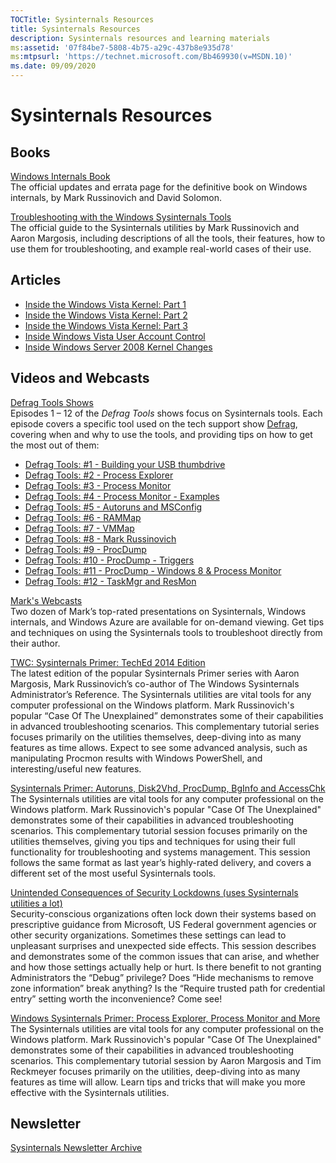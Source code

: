 ```yaml
---
TOCTitle: Sysinternals Resources
title: Sysinternals Resources
description: Sysinternals resources and learning materials
ms:assetid: '07f84be7-5808-4b75-a29c-437b8e935d78'
ms:mtpsurl: 'https://technet.microsoft.com/Bb469930(v=MSDN.10)'
ms.date: 09/09/2020
---
```


# Sysinternals Resources

## Books

[Windows Internals Book](windows-internals.md)  
The official updates and errata page for the definitive book on Windows internals, by Mark Russinovich and David Solomon.

[Troubleshooting with the Windows Sysinternals Tools](troubleshooting-book.md)  
The official guide to the Sysinternals utilities by Mark Russinovich and Aaron Margosis, including descriptions of all the tools, their features, how to use them for troubleshooting, and example real-world cases of their use.

## Articles

- [Inside the Windows Vista Kernel: Part 1](https://technet.microsoft.com/magazine/cc162494.aspx)
- [Inside the Windows Vista Kernel: Part 2](https://technet.microsoft.com/magazine/cc162480.aspx)
- [Inside the Windows Vista Kernel: Part 3](https://technet.microsoft.com/magazine/cc162458.aspx)
- [Inside Windows Vista User Account Control](https://technet.microsoft.com/magazine/cc138019.aspx)
- [Inside Windows Server 2008 Kernel Changes](https://technet.microsoft.com/magazine/cc194386.aspx)

## Videos and Webcasts

[Defrag Tools Shows](https://channel9.msdn.com/shows/defrag-tools)  
Episodes 1 – 12 of the *Defrag Tools* shows focus on Sysinternals tools. Each episode covers a specific tool used on the tech support show [Defrag](https://channel9.msdn.com/shows/the-defrag-show), covering when and why to use the tools, and providing tips on how to get the most out of them:

- [Defrag Tools: \#1 - Building your USB thumbdrive](/shows/defrag-tools/building-your-usb-thumbdrive)
- [Defrag Tools: \#2 - Process Explorer](/shows/defrag-tools/2-process-explorer)
- [Defrag Tools: \#3 - Process Monitor](/shows/defrag-tools/3-process-monitor)
- [Defrag Tools: \#4 - Process Monitor - Examples](/shows/defrag-tools/4-process-monitor)
- [Defrag Tools: \#5 - Autoruns and MSConfig](/shows/defrag-tools/5-autoruns)
- [Defrag Tools: \#6 - RAMMap](/shows/defrag-tools/6-rammap)
- [Defrag Tools: \#7 - VMMap](/shows/defrag-tools/7-vmmap)
- [Defrag Tools: \#8 - Mark Russinovich](/shows/defrag-tools/live-teched-2014-mark-russinovich)
- [Defrag Tools: \#9 - ProcDump](/shows/defrag-tools/9-procdump)
- [Defrag Tools: \#10 - ProcDump - Triggers](/shows/defrag-tools/10-procdump-triggers)
- [Defrag Tools: \#11 - ProcDump - Windows 8 & Process Monitor](/shows/defrag-tools/11-procdump-windows-8-process-monitor)
- [Defrag Tools: \#12 - TaskMgr and ResMon](/shows/defrag-tools/12-taskmgr-resmon)

[Mark's Webcasts](https://sysinternals/resources/webcasts)  
Two dozen of Mark’s top-rated presentations on Sysinternals, Windows internals, and Windows Azure are available for on-demand viewing. Get tips and techniques on using the Sysinternals tools to troubleshoot directly from their author.

[TWC: Sysinternals Primer: TechEd 2014 Edition](https://view.officeapps.live.com/op/view.aspx?src=https%3A%2F%2Fvideo.ch9.ms%2Fsessions%2Fteched%2Fna%2F2014%2FDCIM-B340.pptx&wdOrigin=BROWSELINK)  
The latest edition of the popular Sysinternals Primer series with Aaron Margosis, Mark Russinovich’s co-author of The Windows Sysinternals Administrator’s Reference. The Sysinternals utilities are vital tools for any computer professional on the Windows platform. Mark Russinovich's popular “Case Of The Unexplained” demonstrates some of their capabilities in advanced troubleshooting scenarios. This complementary tutorial series focuses primarily on the utilities themselves, deep-diving into as many features as time allows. Expect to see some advanced analysis, such as manipulating Procmon results with Windows PowerShell, and interesting/useful new features.

[Sysinternals Primer: Autoruns, Disk2Vhd, ProcDump, BgInfo and AccessChk](https://www.youtube.com/watch?v=J78NUIDSIAM)  
The Sysinternals utilities are vital tools for any computer professional on the Windows platform. Mark Russinovich's popular "Case Of The Unexplained" demonstrates some of their capabilities in advanced troubleshooting scenarios. This complementary tutorial session focuses primarily on the utilities themselves, giving you tips and techniques for using their full functionality for troubleshooting and systems management. This session follows the same format as last year’s highly-rated delivery, and covers a different set of the most useful Sysinternals tools.

[Unintended Consequences of Security Lockdowns (uses Sysinternals utilities a lot)](https://www.youtube.com/watch?v=IL1-X05cZak)  
Security-conscious organizations often lock down their systems based on prescriptive guidance from Microsoft, US Federal government agencies or other security organizations. Sometimes these settings can lead to unpleasant surprises and unexpected side effects. This session describes and demonstrates some of the common issues that can arise, and whether and how those settings actually help or hurt. Is there benefit to not granting Administrators the “Debug” privilege? Does “Hide mechanisms to remove zone information” break anything? Is the “Require trusted path for credential entry” setting worth the inconvenience? Come see!

[Windows Sysinternals Primer: Process Explorer, Process Monitor and More](https://view.officeapps.live.com/op/view.aspx?src=https%3A%2F%2Fvideo.ch9.ms%2Fecn%2Fte%2FNorthAmerica%2F2010%2Fpptx%2FWCL314.pptx)  
The Sysinternals utilities are vital tools for any computer professional on the Windows platform. Mark Russinovich's popular "Case Of The Unexplained" demonstrates some of their capabilities in advanced troubleshooting scenarios. This complementary tutorial session by Aaron Margosis and Tim Reckmeyer focuses primarily on the utilities, deep-diving into as many features as time will allow. Learn tips and tricks that will make you more effective with the Sysinternals utilities.

## Newsletter

[Sysinternals Newsletter Archive](archive/index.md)
